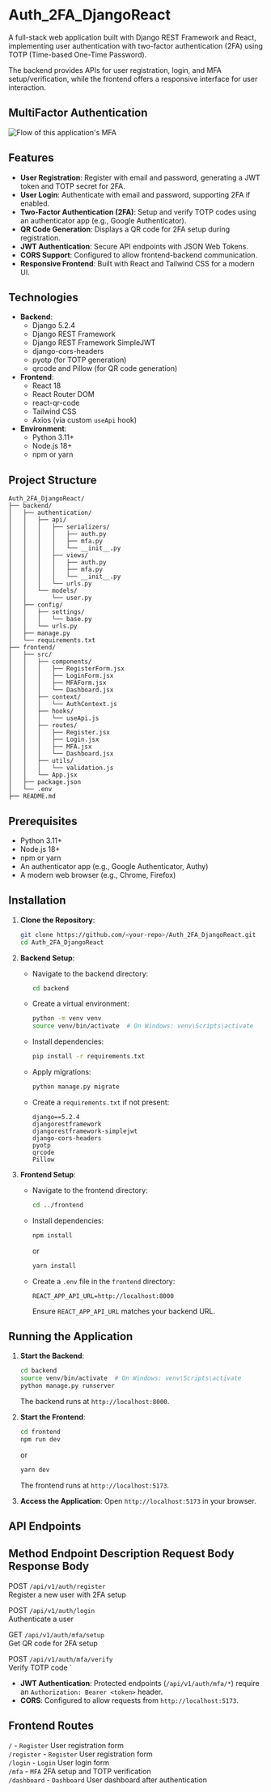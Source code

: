 
# Auth_2FA_DjangoReact

A full-stack web application built with Django REST Framework and React, implementing user authentication with two-factor authentication (2FA) using TOTP (Time-based One-Time Password). 

The backend provides APIs for user registration, login, and MFA setup/verification, while the frontend offers a responsive interface for user interaction.

## MultiFactor Authentication
![Flow of this application's MFA](./Untitled%20diagram%20_%20Mermaid%20Chart.png)




## Features
- **User Registration**: Register with email and password, generating a JWT token and TOTP secret for 2FA.
- **User Login**: Authenticate with email and password, supporting 2FA if enabled.
- **Two-Factor Authentication (2FA)**: Setup and verify TOTP codes using an authenticator app (e.g., Google Authenticator).
- **QR Code Generation**: Displays a QR code for 2FA setup during registration.
- **JWT Authentication**: Secure API endpoints with JSON Web Tokens.
- **CORS Support**: Configured to allow frontend-backend communication.
- **Responsive Frontend**: Built with React and Tailwind CSS for a modern UI.

## Technologies
- **Backend**:
  - Django 5.2.4
  - Django REST Framework
  - Django REST Framework SimpleJWT
  - django-cors-headers
  - pyotp (for TOTP generation)
  - qrcode and Pillow (for QR code generation)
- **Frontend**:
  - React 18
  - React Router DOM
  - react-qr-code
  - Tailwind CSS
  - Axios (via custom `useApi` hook)
- **Environment**:
  - Python 3.11+
  - Node.js 18+
  - npm or yarn

## Project Structure
```
Auth_2FA_DjangoReact/
├── backend/
│   ├── authentication/
│   │   ├── api/
│   │   │   ├── serializers/
│   │   │   │   ├── auth.py
│   │   │   │   ├── mfa.py
│   │   │   │   └── __init__.py
│   │   │   ├── views/
│   │   │   │   ├── auth.py
│   │   │   │   ├── mfa.py
│   │   │   │   └── __init__.py
│   │   │   └── urls.py
│   │   └── models/
│   │       └── user.py
│   ├── config/
│   │   ├── settings/
│   │   │   └── base.py
│   │   └── urls.py
│   ├── manage.py
│   └── requirements.txt
├── frontend/
│   ├── src/
│   │   ├── components/
│   │   │   ├── RegisterForm.jsx
│   │   │   ├── LoginForm.jsx
│   │   │   ├── MFAForm.jsx
│   │   │   └── Dashboard.jsx
│   │   ├── context/
│   │   │   └── AuthContext.js
│   │   ├── hooks/
│   │   │   └── useApi.js
│   │   ├── routes/
│   │   │   ├── Register.jsx
│   │   │   ├── Login.jsx
│   │   │   ├── MFA.jsx
│   │   │   └── Dashboard.jsx
│   │   ├── utils/
│   │   │   └── validation.js
│   │   └── App.jsx
│   ├── package.json
│   └── .env
├── README.md
```

## Prerequisites
- Python 3.11+
- Node.js 18+
- npm or yarn
- An authenticator app (e.g., Google Authenticator, Authy)
- A modern web browser (e.g., Chrome, Firefox)

## Installation
1. **Clone the Repository**:
   ```bash
   git clone https://github.com/<your-repo>/Auth_2FA_DjangoReact.git
   cd Auth_2FA_DjangoReact
   ```

2. **Backend Setup**:
   - Navigate to the backend directory:
     ```bash
     cd backend
     ```
   - Create a virtual environment:
     ```bash
     python -m venv venv
     source venv/bin/activate  # On Windows: venv\Scripts\activate
     ```
   - Install dependencies:
     ```bash
     pip install -r requirements.txt
     ```
   - Apply migrations:
     ```bash
     python manage.py migrate
     ```
   - Create a `requirements.txt` if not present:
     ```text
     django==5.2.4
     djangorestframework
     djangorestframework-simplejwt
     django-cors-headers
     pyotp
     qrcode
     Pillow
     ```

3. **Frontend Setup**:
   - Navigate to the frontend directory:
     ```bash
     cd ../frontend
     ```
   - Install dependencies:
     ```bash
     npm install
     ```
     or
     ```bash
     yarn install
     ```
   - Create a `.env` file in the `frontend` directory:
     ```env
     REACT_APP_API_URL=http://localhost:8000
     ```
     Ensure `REACT_APP_API_URL` matches your backend URL.

## Running the Application
1. **Start the Backend**:
   ```bash
   cd backend
   source venv/bin/activate  # On Windows: venv\Scripts\activate
   python manage.py runserver
   ```
   The backend runs at `http://localhost:8000`.

2. **Start the Frontend**:
   ```bash
   cd frontend
   npm run dev
   ```
   or
   ```bash
   yarn dev
   ```
   The frontend runs at `http://localhost:5173`.

3. **Access the Application**:
   Open `http://localhost:5173` in your browser.

## API Endpoints
 Method  Endpoint                     Description                             Request Body                           Response Body                                
------------------------------------------------------------------------------------------------------------------------------------------------------------------
 POST    `/api/v1/auth/register`      
 Register a new user with 2FA setup     
 
 POST    `/api/v1/auth/login`        
 Authenticate a user             
         
 GET     `/api/v1/auth/mfa/setup`     
 Get QR code for 2FA setup       

 POST    `/api/v1/auth/mfa/verify`    
 Verify TOTP code                        `                   

- **JWT Authentication**: Protected endpoints (`/api/v1/auth/mfa/*`) require an `Authorization: Bearer <token>` header.
- **CORS**: Configured to allow requests from `http://localhost:5173`.

## Frontend Routes

 `/`         -  `Register`       User registration form                 
 `/register` -  `Register`       User registration form                 
 `/login`    -  `Login`          User login form                        
 `/mfa`      -  `MFA`            2FA setup and TOTP verification        
 `/dashboard` - `Dashboard`      User dashboard after authentication    

